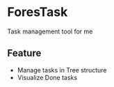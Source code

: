 # ForesTask
Task management tool for me

## Feature
- Manage tasks in Tree structure
- Visualize Done tasks 